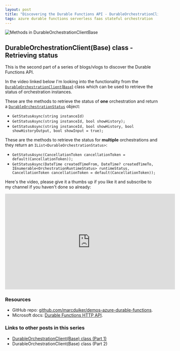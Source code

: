 ```yaml
---
layout: post
title: "Discovering the Durable Functions API - DurableOrchestrationClient (part 2)"
tags: azure durable functions serverless faas stateful orchestration
---
```


<img class="u-max-full-width" itemprop="image" src="{{ site.url }}/assets/2019/02/10/DurableOrchestrationClientBase2_900.png" alt="Methods in DurableOrchestrationClientBase">

## DurableOrchestrationClient(Base) class - Retrieving status

This is the second part of a series of blogs/vlogs to discover the Durable Functions API.

<!--more-->

In the video linked below I'm looking into the functionality from the  [`DurableOrchestrationClient`(`Base`)](https://github.com/Azure/azure-functions-durable-extension/blob/aa38ee7a608f8fb552a9c34dd1d4ea25525cdf58/src/WebJobs.Extensions.DurableTask/DurableOrchestrationClientBase.cs) class which can be used to retrieve the status of orchestration instances.

These are the methods to retrieve the status of __one__ orchestration and return a [`DurableOrchestrationStatus`](https://github.com/Azure/azure-functions-durable-extension/blob/master/src/WebJobs.Extensions.DurableTask/DurableOrchestrationStatus.cs) object: 
- `GetStatusAsync(string instanceId)`
- `GetStatusAsync(string instanceId, bool showHistory);`
- `GetStatusAsync(string instanceId, bool showHistory, bool showHistoryOutput, bool showInput = true);`

These are the methods to retrieve the status for __multiple__ orchestrations and they return an `IList<DurableOrchestrationStatus>`:
- `GetStatusAsync(CancellationToken cancellationToken = default(CancellationToken));`
- `GetStatusAsync(DateTime createdTimeFrom, DateTime? createdTimeTo, IEnumerable<OrchestrationRuntimeStatus> runtimeStatus, CancellationToken cancellationToken = default(CancellationToken));`


Here's the video, please give it a thumbs up if you like it and subscribe to my channel if you haven't done so already:

<iframe width="560" height="315" src="https://www.youtube.com/embed/d5fsidj_EDs" frameborder="0" allow="autoplay; encrypted-media" allowfullscreen></iframe>

### Resources

- GitHub repo: [github.com/marcduiker/demos-azure-durable-functions](https://github.com/marcduiker/demos-azure-durable-functions).
- Microsoft docs: [Durable Functions HTTP API](https://docs.microsoft.com/en-us/azure/azure-functions/durable/durable-functions-http-api).

### Links to other posts in this series

- [DurableOrchestrationClient(Base) class (Part 1)](/2019/01/07/durable-functions-api-durableorchestrationclient-1.html)
- DurableOrchestrationClient(Base) class (Part 2)
